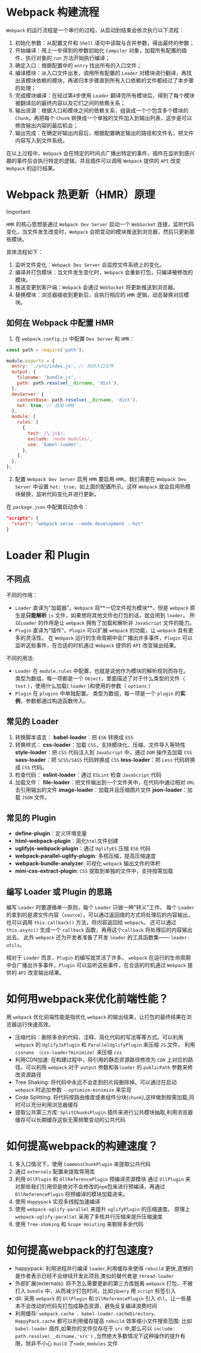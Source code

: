 # Webpack 构建流程

`Webpack` 的运⾏流程是⼀个串⾏的过程，从启动到结束会依次执⾏以下流程：

1. 初始化参数：从配置⽂件和 `Shell` 语句中读取与合并参数，得出最终的参数；
2. 开始编译：⽤上⼀步得到的参数初始化 `Compiler` 对象，加载所有配置的插件，执⾏对象的 `run` ⽅法开始执⾏编译；
3. 确定⼊⼝：根据配置中的 `entry` 找出所有的⼊⼝⽂件；
4. 编译模块：从⼊⼝⽂件出发，调⽤所有配置的 `Loader` 对模块进⾏翻译，再找出该模块依赖的模块，再递归本步骤直到所有⼊⼝依赖的⽂件都经过了本步骤的处理；
5. 完成模块编译：在经过第`4`步使⽤ `Loader` 翻译完所有模块后，得到了每个模块被翻译后的最终内容以及它们之间的依赖关系；
6. 输出资源：根据⼊⼝和模块之间的依赖关系，组装成⼀个个包含多个模块的 `Chunk`，再把每个 `Chunk` 转换成⼀个单独的⽂件加⼊到输出列表，这步是可以修改输出内容的最后机会；
7. 输出完成：在确定好输出内容后，根据配置确定输出的路径和⽂件名，把⽂件内容写⼊到⽂件系统。

在以上过程中，`Webpack` 会在特定的时间点⼴播出特定的事件，插件在监听到感兴趣的事件后会执⾏特定的逻辑，并且插件可以调⽤ `Webpack` 提供的 `API` 改变 `Webpack` 的运⾏结果。

# Webpack 热更新（HMR）原理

> [!IMPORTANT]
> `HMR` 的核心思想是通过 `Webpack Dev Server` 启动一个 `WebSocket` 连接，监听代码变化，当文件发生改变时，`Webpack` 会把变动的模块推送到浏览器，然后只更新那些模块。

具体流程如下：

1. 监听文件变化：`Webpack Dev Server` 会监控文件系统上的变化。
2. 编译并打包模块：当文件发生变化时，`Webpack` 会重新打包，只编译被修改的模块。
3. 推送变更到客户端：`Webpack` 会通过 `WebSocket` 将更新推送到浏览器。
4. 替换模块：浏览器接收到更新后，会执行相应的 `HMR` 逻辑，动态替换对应模块。

## 如何在 Webpack 中配置 HMR

1. 在 `webpack.config.js` 中配置 `Dev Server` 和 `HMR`：

```js
const path = require('path');

module.exports = {
  entry: './src/index.js', // 你的入口文件
  output: {
    filename: 'bundle.js',
    path: path.resolve(__dirname, 'dist'),
  },
  devServer: {
    contentBase: path.resolve(__dirname, 'dist'),
    hot: true, // 启用 HMR
  },
  module: {
    rules: [
      {
        test: /\.js$/,
        exclude: /node_modules/,
        use: 'babel-loader',
      },
    ],
  },
};
```

2. 配置 `Webpack Dev Server` 启用 `HMR`
要启用 `HMR`，我们需要在 `Webpack Dev Server` 中设置 `hot: true`，如上面的配置所示。这样 `Webpack` 就会启用热模块替换，监听代码变化并进行更新。

在 `package.json` 中配置启动命令：

```json
"scripts": {
  "start": "webpack serve --mode development --hot"
}
```

# Loader 和 Plugin

## 不同点

不同的作用：

- `Loader` 直译为"加载器"。`Webpack` 将**⼀切⽂件视为模块**，但是 `webpack` 原⽣是**只能解析** `js` ⽂件，如果想将其他⽂件也打包的话，就会⽤到 `loader`。 所以`Loader` 的作⽤是让 `webpack` 拥有了加载和解析⾮ `JavaScript` ⽂件的能⼒。
- `Plugin` 直译为"插件"。`Plugin` 可以扩展 `webpack` 的功能，让 `webpack` 具有更多的灵活性。 在 `Webpack` 运⾏的⽣命周期中会⼴播出许多事件，`Plugin` 可以监听这些事件，在合适的时机通过 `Webpack` 提供的 `API` 改变输出结果。

不同的⽤法:

- `Loader` 在 `module.rules` 中配置，也就是说他作为模块的解析规则⽽存在。 类型为数组，每⼀项都是⼀个 `Object`，⾥⾯描述了对于什么类型的⽂件（ `test` ），使⽤什么加载( `loader` )和使⽤的参数（ `options` ）
- `Plugin` 在 `plugins` 中单独配置。 类型为数组，每⼀项是⼀个 `plugin` 的**实例**，参数都通过构造函数传⼊。

## 常见的 Loader

1. 转换脚本语言：
**babel-loader**：把 `ES6` 转换成 `ES5`
2. 转换样式：
**css-loader**：加载 `CSS`，支持模块化、压缩、文件导入等特性
**style-loader**：把 `CSS` 代码注⼊到 `JavaScript` 中，通过 `DOM` 操作去加载 `CSS`
**sass-loader**：把 `SCSS/SASS` 代码转换成 `CSS`
**less-loader**：把 `Less` 代码转换成 `CSS` 代码。
3. 检查代码：
**eslint-loader**：通过 `ESLint` 检查 `JavaScript` 代码
4. 加载文件：
**file-loader**：把文件输出到一个文件夹中，在代码中通过相对 `URL` 去引用输出的文件
**image-loader**：加载并且压缩图片文件
**json-loader**：加载 `JSON` 文件。

## 常见的 Plugin

- **define-plugin**：定义环境变量
- **html-webpack-plugin**：简化`html`⽂件创建
- **uglifyjs-webpack-plugin**：通过 `UglifyES` 压缩 `ES6` 代码
- **webpack-parallel-uglify-plugin**: 多核压缩，提⾼压缩速度
- **webpack-bundle-analyzer**: 可视化 `webpack` 输出⽂件的体积
- **mini-css-extract-plugin**: `CSS` 提取到单独的⽂件中，⽀持按需加载

## 编写 Loader 或 Plugin 的思路

编写 `Loader` 时要遵循单⼀原则，每个 `Loader` 只做⼀种"转义"⼯作。 每个 `Loader` 的拿到的是源⽂件内容（`source`），可以通过返回值的⽅式将处理后的内容输出，也可以调⽤ `this.callback()` ⽅法，将内容返回给 `webpack`。 还可以通过 `this.async()` ⽣成⼀个 `callback` 函数，再⽤这个`callback` 将处理后的内容输出出去。 此外 `webpack` 还为开发者准备了开发 `loader` 的⼯具函数集—— `loader-utils`。

相对于 `Loader` ⽽⾔，`Plugin` 的编写就灵活了许多。 `webpack` 在运⾏的⽣命周期中会⼴播出许多事件，`Plugin` 可以监听这些事件，在合适的时机通过 `Webpack` 提供的 `API` 改变输出结果。

# 如何⽤webpack来优化前端性能？

⽤ `webpack` 优化前端性能是指优化 `webpack` 的输出结果，让打包的最终结果在浏览器运⾏快速⾼效。

- 压缩代码：删除多余的代码、注释、简化代码的写法等等⽅式。可以利⽤ `webpack` 的 `UglifyJsPlugin` 和 `ParallelUglifyPlugin` 来压缩 `JS` ⽂件， 利⽤ `cssnano （css-loader?minimize）`来压缩 `css`
- 利⽤CDN加速: 在构建过程中，将引⽤的静态资源路径修改为 `CDN` 上对应的路径。可以利⽤ `webpack` 对于 `output` 参数和各`loader` 的 `publicPath` 参数来修改资源路径
- Tree Shaking: 将代码中永远不会⾛到的⽚段删除掉。可以通过在启动 `webpack` 时追加参数 `--optimize-minimize` 来实现
- Code Splitting: 将代码按路由维度或者组件分块(`chunk`),这样做到按需加载,同时可以充分利⽤浏览器缓存
- 提取公共第三⽅库: `SplitChunksPlugin` 插件来进⾏公共模块抽取,利⽤浏览器缓存可以⻓期缓存这些⽆需频繁变动的公共代码

# 如何提⾼webpack的构建速度？

1. 多⼊⼝情况下，使⽤ `CommonsChunkPlugin` 来提取公共代码
2. 通过 `externals` 配置来提取常⽤库
3. 利⽤ `DllPlugin` 和 `DllReferencePlugin` 预编译资源模块 通过 `DllPlugin` 来对那些我们引⽤但是绝对不会修改的`npm`包来进⾏预编译，再通过 `DllReferencePlugin` 将预编译的模块加载进来。
4. 使⽤ `Happypack` 实现多线程加速编译
5. 使⽤ `webpack-uglify-parallel` 来提升 `uglifyPlugin` 的压缩速度。 原理上 `webpack-uglify-parallel` 采⽤了多核并⾏压缩来提升压缩速度
6. 使⽤ `Tree-shaking` 和 `Scope Hoisting` 来剔除多余代码

# 如何提⾼webpack的打包速度?

- happypack: 利⽤进程并⾏编译 `loader`,利⽤缓存来使得 `rebuild` 更快,遗憾的是作者表示已经不会继续开发此项⽬,类似的替代者是 `thread-loader`
- 外部扩展(externals): 将不怎么需要更新的第三⽅库脱离 `webpack` 打包，不被打⼊ `bundle` 中，从⽽减少打包时间，⽐如`jQuery` ⽤ `script` 标签引⼊
- dll: 采⽤ `webpack` 的 `DllPlugin` 和 `DllReferencePlugin` 引⼊ `dll`，让⼀些基本不会改动的代码先打包成静态资源，避免反复编译浪费时间
- 利⽤缓存: `webpack.cache 、babel-loader.cacheDirectory、 HappyPack.cache` 都可以利⽤缓存提⾼ `rebuild` 效率缩⼩⽂件搜索范围: ⽐如`babel-loader` 插件,如果你的⽂件仅存在于 `src` 中,那么可以 `include`: `path.resolve(__dirname,'src')` ,当然绝⼤多数情况下这种操作的提升有限，除⾮不⼩⼼ `build` 了`node_modules` ⽂件

